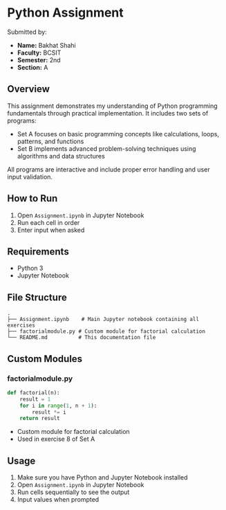 # Python Assignment

Submitted by:
- **Name:** Bakhat Shahi
- **Faculty:** BCSIT
- **Semester:** 2nd
- **Section:** A 

## Overview
This assignment demonstrates my understanding of Python programming fundamentals through practical implementation. It includes two sets of programs:
- Set A focuses on basic programming concepts like calculations, loops, patterns, and functions
- Set B implements advanced problem-solving techniques using algorithms and data structures

All programs are interactive and include proper error handling and user input validation.

## How to Run
1. Open `Assignment.ipynb` in Jupyter Notebook
2. Run each cell in order
3. Enter input when asked

## Requirements
- Python 3
- Jupyter Notebook

## File Structure

```
.
├── Assignment.ipynb    # Main Jupyter notebook containing all exercises
├── factorialmodule.py # Custom module for factorial calculation
└── README.md          # This documentation file
```

## Custom Modules

### factorialmodule.py
```python
def factorial(n):
    result = 1
    for i in range(1, n + 1):
        result *= i
    return result
```
- Custom module for factorial calculation
- Used in exercise 8 of Set A

## Usage

1. Make sure you have Python and Jupyter Notebook installed
2. Open `Assignment.ipynb` in Jupyter Notebook
3. Run cells sequentially to see the output
4. Input values when prompted
